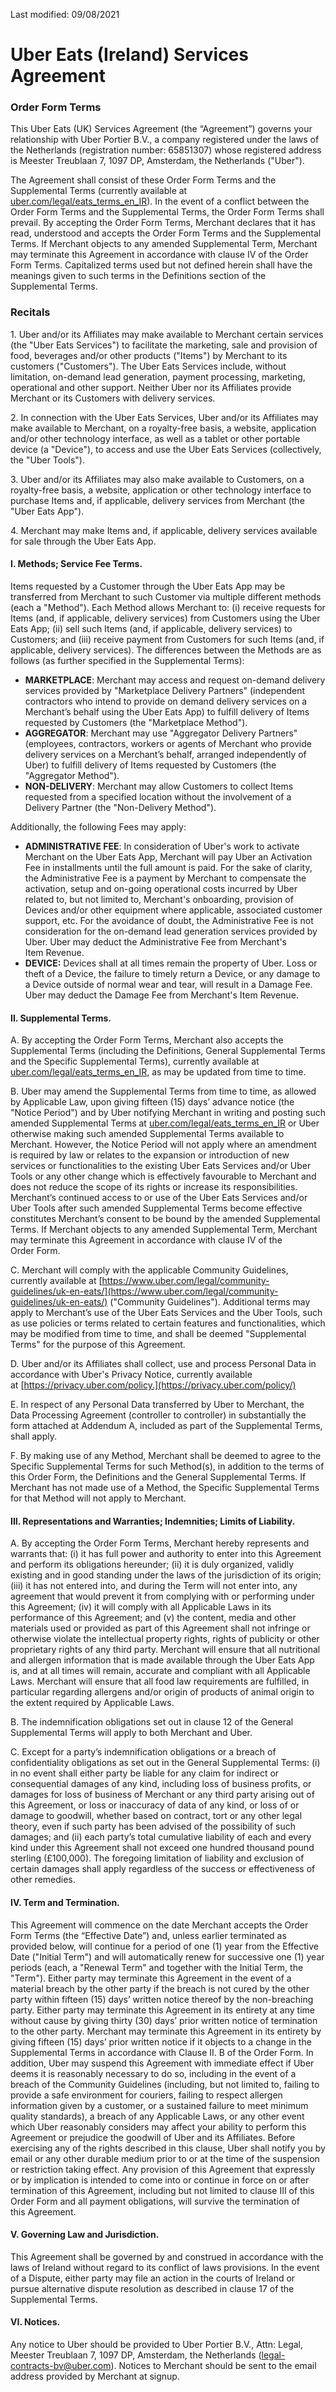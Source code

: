 Last modified: 09/08/2021

  

Uber Eats (Ireland) Services Agreement
======================================

### Order Form Terms

This Uber Eats (UK) Services Agreement (the “Agreement”) governs your relationship with Uber Portier B.V., a company registered under the laws of the Netherlands (registration number: 65851307) whose registered address is Meester Treublaan 7, 1097 DP, Amsterdam, the Netherlands ("Uber").

The Agreement shall consist of these Order Form Terms and the Supplemental Terms (currently available at [uber.com/legal/eats\_terms\_en\_IR](http://uber.com/legal/eats_terms_en_IR)). In the event of a conflict between the Order Form Terms and the Supplemental Terms, the Order Form Terms shall prevail. By accepting the Order Form Terms, Merchant declares that it has read, understood and accepts the Order Form Terms and the Supplemental Terms. If Merchant objects to any amended Supplemental Term, Merchant may terminate this Agreement in accordance with clause IV of the Order Form Terms. Capitalized terms used but not defined herein shall have the meanings given to such terms in the Definitions section of the Supplemental Terms.

### Recitals

1\. Uber and/or its Affiliates may make available to Merchant certain services (the "Uber Eats Services") to facilitate the marketing, sale and provision of food, beverages and/or other products ("Items") by Merchant to its customers ("Customers"). The Uber Eats Services include, without limitation, on-demand lead generation, payment processing, marketing, operational and other support. Neither Uber nor its Affiliates provide Merchant or its Customers with delivery services.

2\. In connection with the Uber Eats Services, Uber and/or its Affiliates may make available to Merchant, on a royalty-free basis, a website, application and/or other technology interface, as well as a tablet or other portable device (a "Device"), to access and use the Uber Eats Services (collectively, the "Uber Tools").

3\. Uber and/or its Affiliates may also make available to Customers, on a royalty-free basis, a website, application or other technology interface to purchase Items and, if applicable, delivery services from Merchant (the "Uber Eats App").

4\. Merchant may make Items and, if applicable, delivery services available for sale through the Uber Eats App.

#### I. Methods; Service Fee Terms.

Items requested by a Customer through the Uber Eats App may be transferred from Merchant to such Customer via multiple different methods (each a "Method"). Each Method allows Merchant to: (i) receive requests for Items (and, if applicable, delivery services) from Customers using the Uber Eats App; (ii) sell such Items (and, if applicable, delivery services) to Customers; and (iii) receive payment from Customers for such Items (and, if applicable, delivery services). The differences between the Methods are as follows (as further specified in the Supplemental Terms):

* **MARKETPLACE**: Merchant may access and request on-demand delivery services provided by "Marketplace Delivery Partners" (independent contractors who intend to provide on demand delivery services on a Merchant’s behalf using the Uber Eats App) to fulfill delivery of Items requested by Customers (the "Marketplace Method").
* **AGGREGATOR**: Merchant may use "Aggregator Delivery Partners" (employees, contractors, workers or agents of Merchant who provide delivery services on a Merchant’s behalf, arranged independently of Uber) to fulfill delivery of Items requested by Customers (the "Aggregator Method").
* **NON-DELIVERY**: Merchant may allow Customers to collect Items requested from a specified location without the involvement of a Delivery Partner (the "Non-Delivery Method").

Additionally, the following Fees may apply:

* **ADMINISTRATIVE FEE**: In consideration of Uber's work to activate Merchant on the Uber Eats App, Merchant will pay Uber an Activation Fee in installments until the full amount is paid. For the sake of clarity, the Administrative Fee is a payment by Merchant to compensate the activation, setup and on-going operational costs incurred by Uber related to, but not limited to, Merchant's onboarding, provision of Devices and/or other equipment where applicable, associated customer support, etc. For the avoidance of doubt, the Administrative Fee is not consideration for the on-demand lead generation services provided by Uber. Uber may deduct the Administrative Fee from Merchant's Item Revenue.
* **DEVICE:** Devices shall at all times remain the property of Uber. Loss or theft of a Device, the failure to timely return a Device, or any damage to a Device outside of normal wear and tear, will result in a Damage Fee. Uber may deduct the Damage Fee from Merchant's Item Revenue.

#### II. Supplemental Terms.  

A. By accepting the Order Form Terms, Merchant also accepts the Supplemental Terms (including the Definitions, General Supplemental Terms and the Specific Supplemental Terms), currently available at [uber.com/legal/eats\_terms\_en\_IR](http://uber.com/legal/eats_terms_en_IR), as may be updated from time to time.

B. Uber may amend the Supplemental Terms from time to time, as allowed by Applicable Law, upon giving fifteen (15) days’ advance notice (the "Notice Period") and by Uber notifying Merchant in writing and posting such amended Supplemental Terms at [uber.com/legal/eats\_terms\_en\_IR](http://uber.com/legal/eats_terms_en_IR) or Uber otherwise making such amended Supplemental Terms available to Merchant. However, the Notice Period will not apply where an amendment is required by law or relates to the expansion or introduction of new services or functionalities to the existing Uber Eats Services and/or Uber Tools or any other change which is effectively favourable to Merchant and does not reduce the scope of its rights or increase its responsibilities. Merchant’s continued access to or use of the Uber Eats Services and/or Uber Tools after such amended Supplemental Terms become effective constitutes Merchant’s consent to be bound by the amended Supplemental Terms. If Merchant objects to any amended Supplemental Term, Merchant may terminate this Agreement in accordance with clause IV of the Order Form.

C. Merchant will comply with the applicable Community Guidelines, currently available at [https://www.uber.com/legal/community-guidelines/uk-en-eats/](https://www.uber.com/legal/community-guidelines/uk-en-eats/) ("Community Guidelines"). Additional terms may apply to Merchant’s use of the Uber Eats Services and the Uber Tools, such as use policies or terms related to certain features and functionalities, which may be modified from time to time, and shall be deemed "Supplemental Terms" for the purpose of this Agreement.

D. Uber and/or its Affiliates shall collect, use and process Personal Data in accordance with Uber's Privacy Notice, currently available at [https://privacy.uber.com/policy.](https://privacy.uber.com/policy/)

E. In respect of any Personal Data transferred by Uber to Merchant, the Data Processing Agreement (controller to controller) in substantially the form attached at Addendum A, included as part of the Supplemental Terms, shall apply.

F. By making use of any Method, Merchant shall be deemed to agree to the Specific Supplemental Terms for such Method(s), in addition to the terms of this Order Form, the Definitions and the General Supplemental Terms. If Merchant has not made use of a Method, the Specific Supplemental Terms for that Method will not apply to Merchant.  

#### III. Representations and Warranties; Indemnities; Limits of Liability.

A. By accepting the Order Form Terms, Merchant hereby represents and warrants that: (i) it has full power and authority to enter into this Agreement and perform its obligations hereunder; (ii) it is duly organized, validly existing and in good standing under the laws of the jurisdiction of its origin; (iii) it has not entered into, and during the Term will not enter into, any agreement that would prevent it from complying with or performing under this Agreement; (iv) it will comply with all Applicable Laws in its performance of this Agreement; and (v) the content, media and other materials used or provided as part of this Agreement shall not infringe or otherwise violate the intellectual property rights, rights of publicity or other proprietary rights of any third party. Merchant will ensure that all nutritional and allergen information that is made available through the Uber Eats App is, and at all times will remain, accurate and compliant with all Applicable Laws. Merchant will ensure that all food law requirements are fulfilled, in particular regarding allergens and/or origin of products of animal origin to the extent required by Applicable Laws.

B. The indemnification obligations set out in clause 12 of the General Supplemental Terms will apply to both Merchant and Uber.

C. Except for a party’s indemnification obligations or a breach of confidentiality obligations as set out in the General Supplemental Terms: (i) in no event shall either party be liable for any claim for indirect or consequential damages of any kind, including loss of business profits, or damages for loss of business of Merchant or any third party arising out of this Agreement, or loss or inaccuracy of data of any kind, or loss of or damage to goodwill, whether based on contract, tort or any other legal theory, even if such party has been advised of the possibility of such damages; and (ii) each party’s total cumulative liability of each and every kind under this Agreement shall not exceed one hundred thousand pound sterling (£100,000). The foregoing limitation of liability and exclusion of certain damages shall apply regardless of the success or effectiveness of other remedies.

#### **IV. Term and Termination.**

This Agreement will commence on the date Merchant accepts the Order Form Terms (the “Effective Date”) and, unless earlier terminated as provided below, will continue for a period of one (1) year from the Effective Date ("Initial Term") and will automatically renew for successive one (1) year periods (each, a "Renewal Term" and together with the Initial Term, the "Term"). Either party may terminate this Agreement in the event of a material breach by the other party if the breach is not cured by the other party within fifteen (15) days’ written notice thereof by the non-breaching party. Either party may terminate this Agreement in its entirety at any time without cause by giving thirty (30) days’ prior written notice of termination to the other party. Merchant may terminate this Agreement in its entirety by giving fifteen (15) days’ prior written notice if it objects to a change in the Supplemental Terms in accordance with Clause II. B of the Order Form. In addition, Uber may suspend this Agreement with immediate effect if Uber deems it is reasonably necessary to do so, including in the event of a breach of the Community Guidelines (including, but not limited to, failing to provide a safe environment for couriers, failing to respect allergen information given by a customer, or a sustained failure to meet minimum quality standards), a breach of any Applicable Laws, or any other event which Uber reasonably considers may affect your ability to perform this Agreement or prejudice the goodwill of Uber and its Affiliates. Before exercising any of the rights described in this clause, Uber shall notify you by email or any other durable medium prior to or at the time of the suspension or restriction taking effect. Any provision of this Agreement that expressly or by implication is intended to come into or continue in force on or after termination of this Agreement, including but not limited to clause III of this Order Form and all payment obligations, will survive the termination of this Agreement.

#### **V. Governing Law and Jurisdiction.**

This Agreement shall be governed by and construed in accordance with the laws of Ireland without regard to its conflict of laws provisions. In the event of a Dispute, either party may file an action in the courts of Ireland or pursue alternative dispute resolution as described in clause 17 of the Supplemental Terms.

#### **VI. Notices**.

Any notice to Uber should be provided to Uber Portier B.V., Attn: Legal, Meester Treublaan 7, 1097 DP, Amsterdam, the Netherlands (legal-contracts-bv@uber.com). Notices to Merchant should be sent to the email address provided by Merchant at signup.